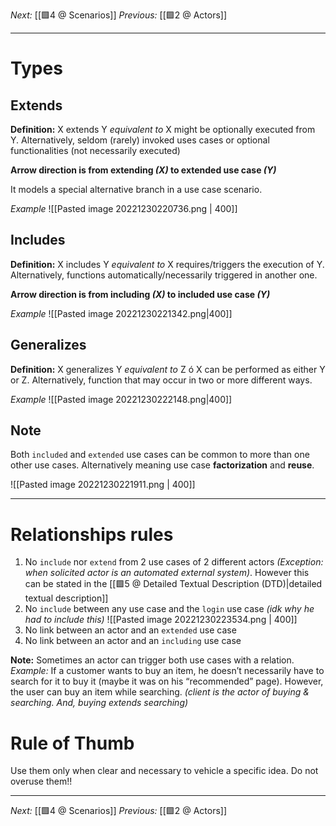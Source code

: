 _Next:_ [[🟩4 @ Scenarios]]
_Previous:_ [[🟩2 @ Actors]]

--- 

# Types

## Extends
**Definition:** X extends Y _equivalent to_ X might be optionally executed from Y. Alternatively, seldom (rarely) invoked uses cases or optional functionalities (not necessarily executed)

**Arrow direction is from extending _(X)_ to extended use case _(Y)_**

It models a special alternative branch in a use case scenario.

_Example_
![[Pasted image 20221230220736.png | 400]]

## Includes
**Definition:** X includes Y _equivalent to_ X requires/triggers the execution of Y. Alternatively, functions automatically/necessarily triggered in another one.

**Arrow direction is from including _(X)_ to included use case _(Y)_**

_Example_
![[Pasted image 20221230221342.png|400]]

## Generalizes
**Definition:** X generalizes Y _equivalent to_ Z ó X can be performed as either Y or Z. Alternatively, function that may occur in two or more different ways.

_Example_
![[Pasted image 20221230222148.png|400]]

## Note
Both `included` and `extended` use cases can be common to more than one other use cases. Alternatively meaning use case **factorization** and **reuse**.

![[Pasted image 20221230221911.png | 400]]

--- 

# Relationships rules
1. No `include` nor `extend` from 2 use cases of 2 different actors _(Exception: when solicited actor is an automated external system)_. However this can be stated in the [[🟩5 @ Detailed Textual Description (DTD)|detailed textual description]]
2. No `include` between any use case and the `login` use case _(idk why he had to include this)_
	![[Pasted image 20221230223534.png | 400]]
3. No link between an actor and an `extended` use case
4. No link between an actor and an `including` use case

**Note:** Sometimes an actor can trigger both use cases with a relation.
_Example:_ 
If a customer wants to buy an item, he doesn’t necessarily have to search for it to buy it (maybe it was on his “recommended” page). However, the user can buy an item while searching. _(client is the actor of buying & searching. And, buying extends searching)_

# Rule of Thumb
Use them only when clear and necessary to vehicle a specific idea. Do not overuse them!!

---

_Next:_ [[🟩4 @ Scenarios]]
_Previous:_ [[🟩2 @ Actors]]
